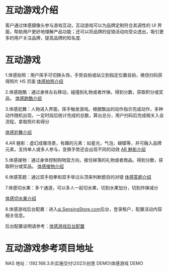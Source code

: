 # 互动游戏介绍

客户通过体感摄像头参与游戏互动，互动游戏可以为品牌定制符合其调性的 UI 界面，帮助用户更好地理解产品功能；还可以将品牌的促销活动向受众透出，吸引更多的用户关注品牌，提高品牌的知名度.

# 互动游戏

1.体感拍照：用户挥手可切换头饰，手势自拍或站立到指定位置自拍，微信扫码获得照片 H5 页面
[体感拍照介绍](https://github.com/troncell/SensingDocs/blob/main/Docs/InteractiveGames/Photo.md)

2.体感跑酷：通过身体左右移动，碰撞到礼物或者炸弹。得到分数，获取积分或奖品。
[体感跑酷介绍](https://github.com/troncell/SensingDocs/blob/main/Docs/InteractiveGames/PaoKu.md)

3.体感尬舞：人物进入界面，挥手触发游戏。根据飘出的动作指示完成动作，多种动作随机出现，一定时段后统计完成的总数，算出总分，用户扫码后完成相关入会流程，拿取照片和得分

[体感尬舞介绍](https://github.com/troncell/SensingDocs/blob/main/Docs/InteractiveGames/GaWu.md)

4.AR 魅影：虚幻成像场景，有趣的元素：如星光，气泡，蝴蝶等，并可融入品牌元素，支持单人或多人参与，变换手势还会出现不同的动效
[AR 魅影介绍](https://github.com/troncell/SensingDocs/blob/main/Docs/InteractiveGames/ARPhantom.md)

5.体感接物：通过身体控制购物篮方向，接住掉落的礼物或者商品。得到分数，获取积分或奖品。
[体感接物介绍](https://github.com/troncell/SensingDocs/blob/main/Docs/InteractiveGames/JieWu.md)

6.体感答题：通过双手抱拳和双手举过头顶来判断题目的对错
[体感答题介绍](https://github.com/troncell/SensingDocs/blob/main/Docs/InteractiveGames/Question.md)

7.体感切水果：多个通道，可以多人一起切水果，切到水果加分，切到炸弹减分

[体感切水果介绍](https://github.com/troncell/SensingDocs/blob/main/Docs/InteractiveGames/Fruit.md)

8.体感游戏后台配置：进入[ai.SensingStore.com](https://ai.sensingstore.com/)后台，登录租户，配置活动内容相关信息。

后台配置说明请参考：[体感游戏后台配置](https://github.com/troncell/SensingDocs/blob/main/Docs/Activity/%E4%BD%93%E6%84%9F%E6%B8%B8%E6%88%8F%E5%90%8E%E5%8F%B0%E9%85%8D%E7%BD%AE.md)

# 互动游戏参考项目地址

NAS 地址：\\192.168.3.8\实施交付\2023\创思 DEMO\体感游戏 DEMO
